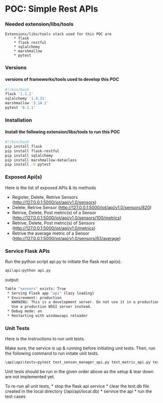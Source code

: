 # POC: Simple Rest APIs 


### Needed extension/libs/tools
    Extensions/libs/tools stack used for this POC are
        * flask
        * flask restful
        * sqlalchemy
        * marshmallow
        * pytest

### Versions
#### versions of frameworks/tools used to develop this POC
```bash
#!/bin/bash
flask '1.1.2'
sqlalchemy '1.4.31'
marshmallow '3.14.1'
pytest '6.1.1'
```


### Installation
#### Install the following extension/libs/tools to run this POC
```bash
#!/bin/bash
pip install flask
pip install flask-restful
pip install sqlalchemy
pip install marshmallow-dataclass
pip install -U pytest
```

### Exposed Api(s)
Here is the list of exposed APIs & its methods

* Register, Delete, Retrive Sensors
(http://127.0.0.1:5000/iot/api/v1.0/sensors)
* Delete, Retrive Sensor
(http://127.0.0.1:5000/iot/api/v1.0/sensors/820)
* Retrive, Delete, Post metric(s) of a Sensor
(http://127.0.0.1:5000/iot/api/v1.0/sensors/100/metrics)
* Retrive, Delete, Post metric(s) of Sensors
(http://127.0.0.1:5000/iot/api/v1.0/metrics)
* Retrive the average metric of a  Sensor
(http://127.0.0.1:5000/iot/api/v1.0/sensors/83/average)

### Service Flask APIs
Run the python script api.py to initiate the flask rest api(s).

```bash
api\api>python api.py
```
output:

```bash
Table "sensors" exists: True
 * Serving Flask app "api" (lazy loading)
 * Environment: production
   WARNING: This is a development server. Do not use it in a production deployment.
   Use a production WSGI server instead.
 * Debug mode: on
 * Restarting with windowsapi reloader
```

### Unit Tests
Here is the instructions to run unit tests.

Make sure, the service is up & running before initiating unit tests.
Then, run the following command to run initate unit tests.

```bash
\api\api\tests>pytest test_senson_manager_api.py test_metric_api.py test_sensor_api.py test_metrics_api.py
```

Unit tests should be run in the given order above as the setup & tear down are not implemented yet.

To re-run all unit tests, 
    * stop the flask api service
    * clear the test.db file created in the local directory (/api/api/local.db)
    * service the api
    * run the test cases
